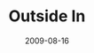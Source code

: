 ---
layout: message
category: message
series: "Inside Out"
title: "Outside In"
date: 2009-08-16
audio-description: "Brian Tome discusses why crossroads is set up to be a place for normal people to hear about Jesus."
audio: "http://s3.amazonaws.com/crossroadsaudiomessages/InsideOut1.mp3"
audio-title: "Outside In"
audio-duration: "45&#58;31"
program-description: ""
program: "http://www.crossroads.net/players/media/hq/0815_16Program.pdf"
program-title: "Outside In (Program)"
video-description: "Brian Tome shares why crossroads is setup to be a place where  normal people can hear about Jesus."
video-title: "Outside In"
video: "https://s3.amazonaws.com/crossroadsvideomessages/InsideOut1.mp4"
---